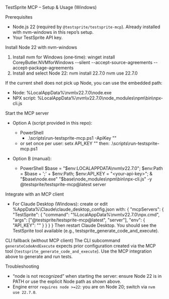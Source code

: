 TestSprite MCP – Setup & Usage (Windows)

Prerequisites
- Node.js 22 (required by `@testsprite/testsprite-mcp`). Already installed with nvm-windows in this repo’s setup.
- Your TestSprite API key.

Install Node 22 with nvm-windows
1) Install nvm for Windows (one‑time):
   winget install CoreyButler.NVMforWindows --silent --accept-source-agreements --accept-package-agreements
2) Install and select Node 22:
   nvm install 22.7.0
   nvm use 22.7.0

If the current shell does not pick up Node, you can use the embedded path:
- Node: %LocalAppData%\nvm\v22.7.0\node.exe
- NPX script: %LocalAppData%\nvm\v22.7.0\node_modules\npm\bin\npx-cli.js

Start the MCP server
- Option A (script provided in this repo):
  - PowerShell
    - .\scripts\run-testsprite-mcp.ps1 -ApiKey "<your-api-key>"
  - or set once per user: setx API_KEY "<your-api-key>"
    then: .\scripts\run-testsprite-mcp.ps1

- Option B (manual):
  - PowerShell
    $base = "$env:LOCALAPPDATA\nvm\v22.7.0";
    $env:Path = $base + ';' + $env:Path;
    $env:API_KEY = "<your-api-key>";
    & "$base\node.exe" "$base\node_modules\npm\bin\npx-cli.js" -y @testsprite/testsprite-mcp@latest server

Integrate with an MCP client
- For Claude Desktop (Windows): create or edit
  %AppData%\Claude\claude_desktop_config.json
  with:
  {
    "mcpServers": {
      "TestSprite": {
        "command": "%LocalAppData%\\nvm\\v22.7.0\\npx.cmd",
        "args": ["@testsprite/testsprite-mcp@latest", "server"],
        "env": { "API_KEY": "<your-api-key>" }
      }
    }
  }
  Then restart Claude Desktop. You should see the TestSprite tool available (e.g., testsprite_generate_code_and_execute).

CLI fallback (without MCP client)
The CLI subcommand `generateCodeAndExecute` expects prior configuration created via the MCP tool (`testsprite_generate_code_and_execute`). Use the MCP integration above to generate and run tests.

Troubleshooting
- “node is not recognized” when starting the server: ensure Node 22 is in PATH or use the explicit Node path as shown above.
- Engine error `requires node >=22`: you are on Node 20; switch via `nvm use 22.7.0`.

